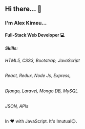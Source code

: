 ## Hi there... 👋

### I'm Alex Kimeu...
#### Full-Stack Web Developer 💻

##### Skills:
###### HTML5, CSS3, Bootstrap, JavaScript
###### React, Redux, Node Js, Express,
###### Django, Laravel, Mongo DB, MySQL
###### JSON, APIs

In ❤️ with JavaScript. It's !mutual😉.

